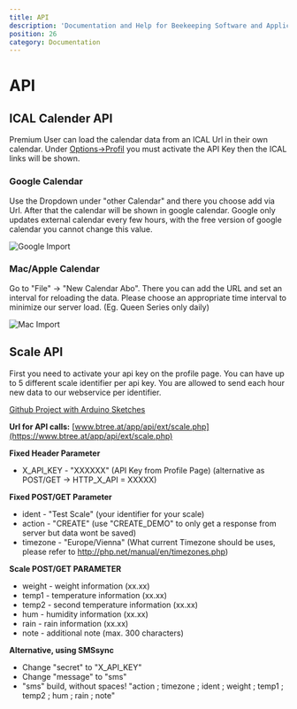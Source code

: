 ```yaml
---
title: API
description: 'Documentation and Help for Beekeeping Software and Application'
position: 26
category: Documentation
---
```

# API

## ICAL Calender API

Premium User can load the calendar data from an ICAL Url in their own calendar. Under [Options->Profil](https://www.btree.at/app/profile/) you must activate the API Key then the ICAL links will be shown.

### Google Calendar

Use the Dropdown under "other Calendar" and there you choose add via Url. After that the calendar will be shown in google calendar. Google only updates external calendar every few hours, with the free version of google calendar you cannot change this value.

<img src="/img/ical_google.jpg" alt="Google Import" loading="lazy">

### Mac/Apple Calendar

Go to "File" -> "New Calendar Abo". There you can add the URL and set an interval for reloading the data. Please choose an appropriate time interval to minimize our server load. (Eg. Queen Series only daily)

<img src="/img/ical_mac.jpg" alt="Mac Import" loading="lazy">

## Scale API

First you need to activate your api key on the profile page. You can have up to 5 different scale identifier per api key.
You are allowed to send each hour new data to our webservice per identifier.

[Github Project with Arduino Sketches](https://github.com/HannesOberreiter/bScale)

**Url for API calls:** [www.btree.at/app/api/ext/scale.php](https://www.btree.at/app/api/ext/scale.php)

**Fixed Header Parameter**

* X_API_KEY   - "XXXXXX" (API Key from Profile Page) (alternative as POST/GET -> HTTP_X_API = XXXXX)

**Fixed POST/GET Parameter**

* ident   - "Test Scale" (your identifier for your scale)
* action  - "CREATE" (use "CREATE_DEMO" to only get a response from server but data wont be saved)
* timezone - "Europe/Vienna" (What current Timezone should be uses, please refer to http://php.net/manual/en/timezones.php)

**Scale POST/GET PARAMETER**

* weight  - weight information (xx.xx)
* temp1   - temperature information (xx.xx)
* temp2   - second temperature information (xx.xx)
* hum     - humidity information (xx.xx)
* rain    - rain information (xx.xx)
* note    - additional note (max. 300 characters)

**Alternative, using SMSsync**

* Change "secret" to "X_API_KEY"
* Change "message" to "sms"
* "sms" build, without spaces! "action ; timezone ; ident ; weight ; temp1 ; temp2 ; hum ; rain ; note"
